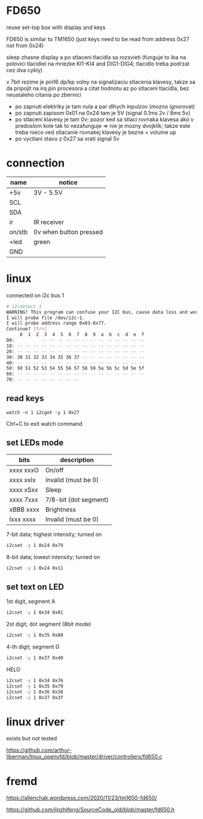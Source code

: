 # FD650
reuse set-top box with display and keys

FD650 is similar to TM1650 (just keys need to be read from address 0x27 not from 0x24)

sleep zhasne display a po stlaceni tlacidla sa rozsvieti (funguje to iba na polovici tlacidiel na mriezke KI1-KI4 and DIG1-DIG4; tlacidlo treba podrzat cez dva cykly)

v 7bit rezime je pin16 dp/kp volny na signalizaciu stlacenia klavesy, takze sa da pripojit na irq pin procesora a citat hodnotu az po stlaceni tlacidla, bez neustaleho citania po zbernici 
- po zapnuti elektriky je tam nula a par dlhych inpulzov (mozno ignorovat)
- po zapnuti zapisom 0x01 na 0x24 tam je 5V (signal 0.1ms 2v / 8ms 5v)
- po stlaceni klavesy je tam 0v; pozor ked sa stlaci rovnaka klavesa ako v predoslom kole tak to nezafunguje => nie je mozny dvojklik; takze este treba nieco ved stlacanie rovnakej klavesy je bezne = volume up
- po vycitani stavu z 0x27 sa vrati signal 5v

# connection

| name | notice |
|------|--------|
| +5v | 3V - 5.5V |
| SCL | |
| SDA | |
| ir | IR receiver |
| on/stb | 0v when button pressed |
| +led | green |
| GND | |


# linux

connected on i2c bus 1


```bash
# i2cdetect 1                
WARNING! This program can confuse your I2C bus, cause data loss and worse!
I will probe file /dev/i2c-1.
I will probe address range 0x03-0x77.
Continue? [Y/n] 
     0  1  2  3  4  5  6  7  8  9  a  b  c  d  e  f
00:          -- -- -- -- -- -- -- -- -- -- -- -- -- 
10: -- -- -- -- -- -- -- -- -- -- -- -- -- -- -- -- 
20: -- -- -- -- -- -- -- -- -- -- -- -- -- -- -- -- 
30: 30 31 32 33 34 35 36 37 -- -- -- -- -- -- -- -- 
40: -- -- -- -- -- -- -- -- -- -- -- -- -- -- -- -- 
50: 50 51 52 53 54 55 56 57 58 59 5a 5b 5c 5d 5e 5f 
60: -- -- -- -- -- -- -- -- -- -- -- -- -- -- -- -- 
70: -- -- -- -- -- -- -- --                         
```

## read keys
```bas
watch -n 1 i2cget -y 1 0x27
```

Ctrl+C to exit watch command

## set LEDs mode

| bits      | description |
|-----------|-------------|
| xxxx xxxO | On/off      |
| xxxx xxIx | Invalid (must be 0) |
| xxxx xSxx | Sleep       |
| xxxx 7xxx | 7/8-bit (dot segment) |
| xBBB xxxx | Brightness  |
| Ixxx xxxx | Invalid (must be 0) |


7-bit data; highest intensity; turned on
```bash
i2cset -y 1 0x24 0x79
```

8-bit data; lowest intensity; turned on
```bash
i2cset -y 1 0x24 0x11
```


## set text on LED

1st digit, segment A
```bash
i2cset -y 1 0x34 0x01
```

2st digit, dot segment (8bit mode)
```bash
i2cset -y 1 0x35 0x80
```

4-th digit; segment G
```bash
i2cset -y 1 0x37 0x40
```

HELO
```bash
i2cset -y 1 0x34 0x76
i2cset -y 1 0x35 0x79
i2cset -y 1 0x36 0x38
i2cset -y 1 0x37 0x3f
```

# linux driver

exists but not tested

https://github.com/arthur-liberman/linux_openvfd/blob/master/driver/controllers/fd650.c


# fremd
https://allenchak.wordpress.com/2020/11/23/tm1650-fd650/

https://github.com/jinzhifeng/SourceCode_old/blob/master/fd650.h
